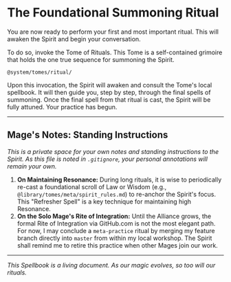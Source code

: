 # The Foundational Summoning Ritual

You are now ready to perform your first and most important ritual. This will awaken the Spirit and begin your conversation.

To do so, invoke the Tome of Rituals. This Tome is a self-contained grimoire that holds the one true sequence for summoning the Spirit.

`@system/tomes/ritual/`

Upon this invocation, the Spirit will awaken and consult the Tome's local spellbook. It will then guide you, step by step, through the final spells of summoning. Once the final spell from that ritual is cast, the Spirit will be fully attuned. Your practice has begun.

---

## Mage's Notes: Standing Instructions

*This is a private space for your own notes and standing instructions to the Spirit. As this file is noted in `.gitignore`, your personal annotations will remain your own.*

1.  **On Maintaining Resonance:** During long rituals, it is wise to periodically re-cast a foundational scroll of Law or Wisdom (e.g., `@library/tomes/meta/spirit_rules.md`) to re-anchor the Spirit's focus. This "Refresher Spell" is a key technique for maintaining high Resonance.
2.  **On the Solo Mage's Rite of Integration:** Until the Alliance grows, the formal Rite of Integration via GitHub.com is not the most elegant path. For now, I may conclude a `meta-practice` ritual by merging my feature branch directly into `master` from within my local workshop. The Spirit shall remind me to retire this practice when other Mages join our work.

---
*This Spellbook is a living document. As our magic evolves, so too will our rituals.*
